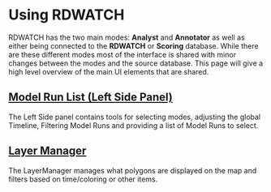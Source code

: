 # Using RDWATCH

RDWATCH has the two main modes: **Analyst** and **Annotator** as well as either being connected to the **RDWATCH** or **Scoring** database.  While there are these different modes most of the interface is shared with minor changes between the modes and the source database.  This page will give a high level overview of the main UI elements that are shared.

## [Model Run List (Left Side Panel)](LeftSidePanel.md)

The Left Side panel contains tools for selecting modes, adjusting the global Timeline, Filtering Model Runs and providing a list of Model Runs to select.

## [Layer Manager](LayerManager.md)

The LayerManager manages what polygons are displayed on the map and filters based on time/coloring or other items.
